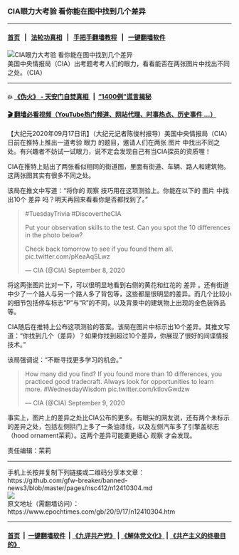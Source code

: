 ### CIA眼力大考验 看你能在图中找到几个差异
------------------------

#### [首页](https://github.com/gfw-breaker/banned-news3/blob/master/README.md) &nbsp;&nbsp;|&nbsp;&nbsp; [法轮功真相](https://github.com/begood0513/basic/blob/master/README.md)  &nbsp;&nbsp;|&nbsp;&nbsp; [手把手翻墙教程](https://github.com/gfw-breaker/guides/wiki)  &nbsp;&nbsp;|&nbsp;&nbsp; [一键翻墙软件](https://github.com/gfw-breaker/nogfw/blob/master/README.md)  



<div><img alt="CIA眼力大考验 看你能在图中找到几个差异" class="attachment-djy_600_400 size-djy_600_400 wp-post-image" src="https://i.epochtimes.com/assets/uploads/2020/09/CIA-600x400.jpg"/>
<div class="caption">
 美国中央情报局（CIA）出考题考考人们的眼力，看看能否在两张图片中找出不同之处。（CIA）
</div></div><hr/>

#### 💥 [《伪火》 - 天安门自焚真相 ](http://158.247.195.190:10000/videos/blog/weihuo.html)&nbsp; |&nbsp; [“1400例”谎言揭秘  ](http://158.247.195.190:10000/videos/blog/jiexi1400.html)

#### [ 🎬  翻墙必看视频（YouTube热门频道、网站代理、时事热点、历史事件 ...）](https://github.com/gfw-breaker/links/blob/master/banned.md)

<div><p>
 【大纪元2020年09月17日讯】（大纪元记者陈俊村报导）美国中央情报局（CIA）日前在推特上推出一道考验
 <ok href="https://www.epochtimes.com/gb/tag/%E7%9C%BC%E5%8A%9B.html">
  眼力
 </ok>
 的题目，邀请人们在两张
 <ok href="https://www.epochtimes.com/gb/tag/%E5%9B%BE%E7%89%87.html">
  图片
 </ok>
 中找出不同之处。有兴趣者不妨试一试眼力，说不定会发现自己有当CIA探员的资质喔！
</p>
<p>
 CIA在推特上贴出了两张看似相同的街道图，里面有街道、车辆、路人和建筑物。这两张图其实有很多不同之处。
</p>
<p>
 该局在推文中写道：“将你的
 <ok href="https://www.epochtimes.com/gb/tag/%E8%A7%82%E5%AF%9F.html">
  观察
 </ok>
 技巧用在这项测验上。你能在以下的
 <ok href="https://www.epochtimes.com/gb/tag/%E5%9B%BE%E7%89%87.html">
  图片
 </ok>
 中找出10个
 <ok href="https://www.epochtimes.com/gb/tag/%E5%B7%AE%E5%BC%82.html">
  差异
 </ok>
 吗？明天再回来看看你是否都找到了。”
</p>
<blockquote class="twitter-tweet">
 <p dir="ltr" lang="en">
  <ok href="https://twitter.com/hashtag/TuesdayTrivia?src=hash&amp;ref_src=twsrc%5Etfw">
   #TuesdayTrivia
  </ok>
  <ok href="https://twitter.com/hashtag/DiscovertheCIA?src=hash&amp;ref_src=twsrc%5Etfw">
   #DiscovertheCIA
  </ok>
 </p>
 <p>
  Put your observation skills to the test. Can you spot the 10 differences in the photo below?
 </p>
 <p>
  Check back tomorrow to see if you found them all.
  <ok href="https://t.co/pKeaAqSLwz">
   pic.twitter.com/pKeaAqSLwz
  </ok>
 </p>
 <p>
  — CIA (@CIA)
  <ok href="https://twitter.com/CIA/status/1303364725112274945?ref_src=twsrc%5Etfw">
   September 8, 2020
  </ok>
 </p>
</blockquote>
<p>
 <p>
  将这两张图片比对一下，可以很明显地看到右侧的黄花和红花的
  <ok href="https://www.epochtimes.com/gb/tag/%E5%B7%AE%E5%BC%82.html">
   差异
  </ok>
  。还有街道中少了一个路人与另一个路人多了背包等，这些都是很明显的差异。而几个比较小的细节包括停车标志“P”与“R”的不同，以及背景中的建筑物上出现的金色装饰品等。
 </p>
 <p>
  CIA随后在推特上公布这项测验的答案。该局在图片中标示出10个差异。其推文写道：“你找到几个（差异）？如果你找到超过10个差异，你展现了很好的间谍情报技术。”
 </p>
 <p>
  该局强调说：“不断寻找更多学习的机会。”
 </p>
 <blockquote class="twitter-tweet" data-conversation="none">
  <p dir="ltr" lang="en">
   How many did you find? If you found more than 10 differences, you practiced good tradecraft. Always look for opportunities to learn more.
   <ok href="https://twitter.com/hashtag/WednesdayWisdom?src=hash&amp;ref_src=twsrc%5Etfw">
    #WednesdayWisdom
   </ok>
   <ok href="https://t.co/ktlovGwdzw">
    pic.twitter.com/ktlovGwdzw
   </ok>
  </p>
  <p>
   — CIA (@CIA)
   <ok href="https://twitter.com/CIA/status/1303708599202590720?ref_src=twsrc%5Etfw">
    September 9, 2020
   </ok>
  </p>
 </blockquote>
 <p>
  <p>
   事实上，图片上的差异之处比CIA公布的更多。有眼尖的网友说，还有两个未标示的差异之处，包括左侧拱门上多了一条油漆线，以及左侧汽车多了引擎盖标志（hood ornament茉莉）。这两个差异可能要更细心
   <ok href="https://www.epochtimes.com/gb/tag/%E8%A7%82%E5%AF%9F.html">
    观察
   </ok>
   才会发现。
  </p>
  <p>
   责任编辑：茉莉
  </p>
 </p>
</p></div>
<hr/>
手机上长按并复制下列链接或二维码分享本文章：<br/>
https://github.com/gfw-breaker/banned-news3/blob/master/pages/nsc412/n12410304.md <br/>
<a href='https://github.com/gfw-breaker/banned-news3/blob/master/pages/nsc412/n12410304.md'><img src='https://github.com/gfw-breaker/banned-news3/blob/master/pages/nsc412/n12410304.md.png'/></a> <br/>
原文地址（需翻墙访问）：https://www.epochtimes.com/gb/20/9/17/n12410304.htm


------------------------
#### [首页](https://github.com/gfw-breaker/banned-news3/blob/master/README.md) &nbsp;|&nbsp; [一键翻墙软件](https://github.com/gfw-breaker/nogfw/blob/master/README.md) &nbsp;| [《九评共产党》](https://github.com/gfw-breaker/9ping.md/blob/master/README.md#九评之一评共产党是什么) | [《解体党文化》](https://github.com/gfw-breaker/jtdwh.md/blob/master/README.md) | [《共产主义的终极目的》](https://github.com/gfw-breaker/gczydzjmd.md/blob/master/README.md)


<img src='http://gfw-breaker.win/banned-news3/pages/nsc412/n12410304.md' width='0px' height='0px'/>